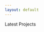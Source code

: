 ```yaml
---
layout: default
---
```


<div class="idxpage-title-container">
	<div class="idxpage-title-content" id="highlightTitle">
        Latest Projects
	</div>
</div>
<div class="idxpage-highlight-container">
	<div class="idxpage-highlight-content" id="latesthights">
	</div>
</div>


<script type="text/javascript">

function initHighlights() {
    var highlightImage = document.getElementById("latesthights").style;
    var highlightProjectName = document.getElementById("highlightTitle");

    var backgrounds = [
            {% for project in site.data.latest_projects %}
            'url({{ site.baseurl }}{{ project.cover_img_url }})',
        {% endfor %}
	];

    var current = 0;
    function nextBackground() {
        highlightImage.backgroundImage = backgrounds[current = ++current % backgrounds.length];
        highlightProjectName.innerHTML = "New text!";
        setTimeout(nextBackground, 5000);
    }
    setTimeout(nextBackground, 5000);
    highlightImage.backgroundImage = backgrounds[0];
}
</script>